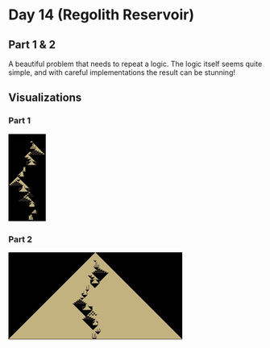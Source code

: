 # Day 14 (Regolith Reservoir)

## Part 1 & 2

A beautiful problem that needs to repeat a logic. The logic itself seems quite
simple, and with careful implementations the result can be stunning!

## Visualizations

### Part 1

![Part 1 visualization](part_1.png)

### Part 2

![Part 2 visualization](part_2.png)
